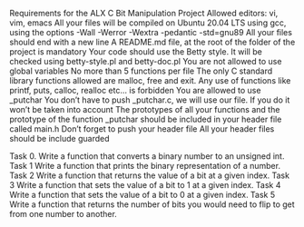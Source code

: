 Requirements for the ALX C Bit Manipulation Project
Allowed editors: vi, vim, emacs
All your files will be compiled on Ubuntu 20.04 LTS using gcc, using the options -Wall -Werror -Wextra -pedantic -std=gnu89
All your files should end with a new line
A README.md file, at the root of the folder of the project is mandatory
Your code should use the Betty style. It will be checked using betty-style.pl and betty-doc.pl
You are not allowed to use global variables
No more than 5 functions per file
The only C standard library functions allowed are malloc, free and exit. Any use of functions like printf, puts, calloc, realloc etc… is forbidden
You are allowed to use _putchar
You don’t have to push _putchar.c, we will use our file. If you do it won’t be taken into account
The prototypes of all your functions and the prototype of the function _putchar should be included in your header file called main.h
Don’t forget to push your header file
All your header files should be include guarded

Task 0.
Write a function that converts a binary number to an unsigned int.
Task 1
Write a function that prints the binary representation of a number.
Task 2
Write a function that returns the value of a bit at a given index.
Task 3
Write a function that sets the value of a bit to 1 at a given index.
Task 4
Write a function that sets the value of a bit to 0 at a given index.
Task 5
Write a function that returns the number of bits you would need to flip to get from one number to another.
